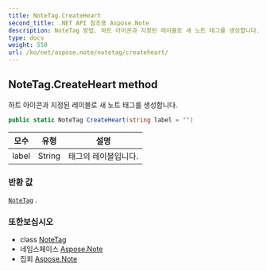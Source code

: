 ```yaml
---
title: NoteTag.CreateHeart
second_title: .NET API 참조용 Aspose.Note
description: NoteTag 방법. 하트 아이콘과 지정된 레이블로 새 노트 태그를 생성합니다.
type: docs
weight: 550
url: /ko/net/aspose.note/notetag/createheart/
---
```

## NoteTag.CreateHeart method

하트 아이콘과 지정된 레이블로 새 노트 태그를 생성합니다.

```csharp
public static NoteTag CreateHeart(string label = "")
```

| 모수 | 유형 | 설명 |
| --- | --- | --- |
| label | String | 태그의 레이블입니다. |

### 반환 값

[`NoteTag`](../) .

### 또한보십시오

* class [NoteTag](../)
* 네임스페이스 [Aspose.Note](../../notetag/)
* 집회 [Aspose.Note](../../../)


